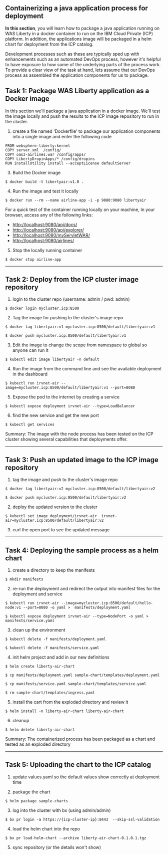 
## Containerizing a java application process for deployment

**In this section**, you will learn how to package a java application running on WAS Liberty in a docker container to run on the IBM Cloud Private (ICP) platform. In addition, the applications image will be packaged in a helm chart for deployment from the ICP catalog.

Development processes such as these are typically sped up with enhancements such as an automated DevOps process, however it's helpful to have exposure to how some of the underlying parts of the process work. To provide a clear view of the task at hand, lets assume that our DevOps process as assembled the application components for us to package.

## Task 1: Package WAS Liberty application as a Docker image

In this section we'll package a java application in a docker image. We'll  test  the image locally and push the results to the ICP image repository to run in the cluster.

1. create a file named 'Dockerfile' to package our application components into a single image and enter the following code

```
FROM websphere-liberty:kernel
COPY server.xml  /config/
COPY oas3-airlines.war /config/apps/
COPY LibertyDropinApps/* /config/dropins
RUN installUtility install --acceptLicense defaultServer
```

3. Build the Docker image
```
$ docker build -t libertyair:v1.0 .
```

4. Run the image and test it locally

```
$ docker run --rm --name airline-app -i -p 9080:9080 libertyair
```

  For a quick test of the container running locally on your machine, In your browser, access any of the following links:

  - [http://localhost:9080/api/docs/](http://localhost:9080/api/docs/)
  - [http://localhost:9080/api/explorer/](http://localhost:9080/api/explorer/)
  - [http://localhost:9080/myServletWAR/](http://localhost:9080/myServletWAR/)
  - [http://localhost:9080/airlines/](http://localhost:9080/airlines/)


5. Stop the locally running container

```  
$ docker stop airline-app
```


---


## Task 2: Deploy from the ICP cluster image repository

1. login to the cluster repo (username: admin / pwd: admin)

```
$ docker login mycluster.icp:8500
```


2. Tag the image for pushing to the cluster's image repo

```
$ docker tag libertyair:v1 mycluster.icp:8500/default/libertyair:v1

$ docker push mycluster.icp:8500/default/libertyair:v1
```


3. Edit the image to change the scope from namespace to global so anyone can run it

```
$ kubectl edit image libertyair -n default

```

4. Run the image from the command line and see the available deployment in the dashboard

```
$ kubectl run irvnet-air --image=mycluster.icp:8500/default/libertyair:v1 --port=8080
```


5. Expose the pod to the internet by creating a service

```
$ kubectl expose deployment irvnet-air --type=LoadBalancer
```


6. find the new service and get the new port

```
$ kubectl get services

```


Summary: The image with the node process has been tested on the ICP cluster showing several capabilities that deployments offer.

---

## Task 3:  Push an updated image to the ICP image repository

1. tag the image and push to the cluster's image repo

```
$ docker tag libertyair:v2 mycluster.icp:8500/default/libertyair:v2

$ docker push mycluster.icp:8500/default/libertyair:v2

```

2. deploy the updated version to the cluster
```
$ kubectl set image deployment/irvnet-air  irvnet-air=mycluster.icp:8500/default/libertyair:v2

```

3. curl the open port to see the updated message


---

## Task 4: Deploying the sample process as a helm chart

1. create a directory to keep the manifests
```
$ mkdir manifests

```

2. re-run the deployment and redirect the output into manifest files for the deployment and service
```
$ kubectl run irvnet-air --image=mycluster.icp:8500/default/hello-node:v1 --port=8080 -o yaml >  manifests/deployment.yaml

$ kubectl expose deployment irvnet-air --type=NodePort -o yaml > manifests/service.yaml
```

3. clean up the environment
```
$ kubectl delete -f manifests/deployment.yaml

$ kubectl delete -f manifests/service.yaml
```

4. init helm project and add in our new definitions
```
$ helm create liberty-air-chart

$ cp manifests/deployment.yaml sample-chart/templates/deployment.yaml

$ cp manifests/service.yaml sample-chart/templates/service.yaml

$ rm sample-chart/templates/ingress.yaml

```

5. install the cart from the exploded directory and review it
```
$ helm install -n liberty-air-chart liberty-air-chart

```

6. cleanup
```
$ helm delete liberty-air-chart

```

Summary: The containerized process has been packaged as a chart and tested as an exploded directory

---

## Task 5: Uploading the chart to the ICP catalog

1. update values.yaml so the default values show correctly at deployment time

2. package the chart

```
$ helm package sample-charts
```

3. log into the cluster with bx (using admin/admin)

```
$ bx pr login -a https://{icp-cluster-ip}:8443  --skip-ssl-validation
```

4. load the helm chart into the repo

```
$ bx pr load-helm-chart --archive liberty-air-chart-0.1.0.1.tgz
```

5. sync repository (or the details won't show)
